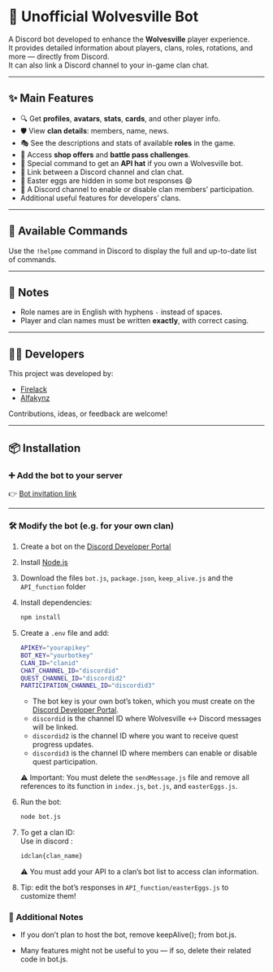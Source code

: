 # 🤖 Unofficial Wolvesville Bot

A Discord bot developed to enhance the **Wolvesville** player experience.  
It provides detailed information about players, clans, roles, rotations, and more — directly from Discord.  
It can also link a Discord channel to your in-game clan chat.

---

## ✨ Main Features

- 🔍 Get **profiles**, **avatars**, **stats**, **cards**, and other player info.  
- 🛡️ View **clan details**: members, name, news.  
- 🎭 See the descriptions and stats of available **roles** in the game.  
- 🛒 Access **shop offers** and **battle pass challenges**.  
- 🎁 Special command to get an **API hat** if you own a Wolvesville bot.  
- 📧 Link between a Discord channel and clan chat.  
- 🎉 Easter eggs are hidden in some bot responses 😄  
- 📰 A Discord channel to enable or disable clan members’ participation.  
- Additional useful features for developers’ clans.  

---

## 🧠 Available Commands

Use the `!helpme` command in Discord to display the full and up-to-date list of commands.

---

## 📌 Notes

- Role names are in English with hyphens `-` instead of spaces.  
- Player and clan names must be written **exactly**, with correct casing.  

---

## 👨‍💻 Developers

This project was developed by:  

- [Firelack](https://github.com/Firelack)  
- [Alfakynz](https://github.com/Alfakynz)  

Contributions, ideas, or feedback are welcome!  

---

## 📦 Installation

### ➕ Add the bot to your server

👉 [Bot invitation link](https://discord.com/oauth2/authorize?client_id=1165928098219433995&permissions=141312&integration_type=0&scope=bot)  

---

### 🛠 Modify the bot (e.g. for your own clan)

1. Create a bot on the [Discord Developer Portal](https://discord.com/developers/applications)  
2. Install [Node.js](https://nodejs.org/)  
3. Download the files `bot.js`, `package.json`, `keep_alive.js` and the `API_function` folder  
4. Install dependencies:

   ```bash
   npm install
   ```

5. Create a `.env` file and add:

   ```bash
   APIKEY="yourapikey"
   BOT_KEY="yourbotkey"
   CLAN_ID="clanid"
   CHAT_CHANNEL_ID="discordid"
   QUEST_CHANNEL_ID="discordid2"
   PARTICIPATION_CHANNEL_ID="discordid3"
   ```

   - The bot key is your own bot’s token, which you must create on the [Discord Developer Portal](https://discord.com/developers/applications).  
   - `discordid` is the channel ID where Wolvesville ↔ Discord messages will be linked.  
   - `discordid2` is the channel ID where you want to receive quest progress updates.  
   - `discordid3` is the channel ID where members can enable or disable quest participation.  

   ⚠️ Important: You must delete the `sendMessage.js` file and remove all references to its function in `index.js`, `bot.js`, and `easterEggs.js`.  

6. Run the bot:  

   ```bash
   node bot.js
   ```

7. To get a clan ID:\
   Use in discord :

   ```bash
   idclan{clan_name}
   ```

   ⚠️ You must add your API to a clan’s bot list to access clan information.
8. Tip: edit the bot’s responses in `API_function/easterEggs.js` to customize them!

### 🚨 Additional Notes

- If you don’t plan to host the bot, remove keepAlive(); from bot.js.

- Many features might not be useful to you — if so, delete their related code in bot.js.
